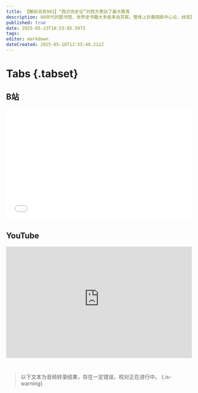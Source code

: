 ```yaml
---
title: 【睡前消息901】“西方伪史论”对西方表达了最大敬畏
description: 80年代的图书馆，世界史书籍大多是来自苏联。整体上抄袭西欧中心论，歧视其他文明区。唯一的区别是，苏联书强调，君士坦丁堡陷落之后，贵族和书籍被送到莫斯科，从此俄罗斯是世界文明中心，至少和西欧平起平坐。现在的“西方伪史论”学着西方，歧视中国之外的大多数文明，并不比当年的苏联进步。
published: true
date: 2025-05-23T10:53:05.597Z
tags: 
editor: markdown
dateCreated: 2025-05-18T12:55:40.212Z
---
```


# Tabs {.tabset}
## B站
<div style="position: relative; padding: 30% 45%;">
<iframe style="position: absolute; width: 100%; height: 100%; left: 0; top: 0;" src="//player.bilibili.com/player.html?&bvid=BV1jrJVzhEA3&page=1&as_wide=1&high_quality=1&danmaku=1&autoplay=0" scrolling="no" border="0" frameborder="no" framespacing="0" allowfullscreen="true"></iframe>
</div>

<!--  睡前消息的西瓜视频账号仍处于禁言状态，暂时将其从模板中注释
## 西瓜视频
<div style="position: relative; padding: 30% 45%;">
<iframe style="position: absolute; top: 50%; left: 50%; transform: translate(-50%, -50%); width: 80%; height: 100%;" frameborder="0" src="https://www.ixigua.com/iframe/西瓜视频ID?autoplay=0" referrerpolicy="unsafe-url" allowfullscreen></iframe>
</div>
-->

## YouTube
<div style="position: relative; padding: 30% 45%;">
<iframe style="position: absolute; top: 0; left: 0; width: 100%; height: 100%;" src="https://www.youtube-nocookie.com/embed/YouTubeVID" title="YouTube video player" frameborder="0" allow="accelerometer; autoplay; clipboard-write; encrypted-media; gyroscope; picture-in-picture" allowfullscreen="true"></iframe>
</div>
  
# 

> 以下文本为音频转录结果，存在一定错误，校对正在进行中。
{.is-warning}
